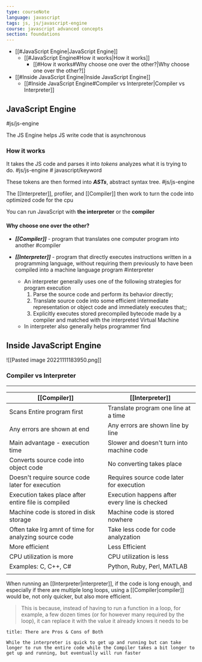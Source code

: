 ```yaml
---
type: courseNote
language: javascript
tags: js, js/javascript-engine
course: javascript advanced concepts
section: foundations
---
```


- [[#JavaScript Engine|JavaScript Engine]]
	- [[#JavaScript Engine#How it works|How it works]]
		- [[#How it works#Why choose one over the other?|Why choose one over the other?]]
- [[#Inside JavaScript Engine|Inside JavaScript Engine]]
	- [[#Inside JavaScript Engine#Compiler vs Interpreter|Compiler vs Interpreter]]



## JavaScript Engine
#js/js-engine 

The JS Engine helps JS write code that is asynchronous

### How it works

It takes the JS code and parses it into *tokens* analyzes what it is trying to do. #js/js-engine  # javascript/keyword

These tokens are then formed into ***ASTs***,  abstract syntax tree. #js/js-engine 

The [[Interpreter]], profiler, and [[Compiler]] then work to turn the code into optimized code for the cpu




You can run JavaScript with **the interpreter** or the **compiler**


#### Why choose one over the other?

- ***[[Compiler]]*** - program that translates one computer program into another #compiler


- ***[[Interpreter]]*** - program that directly executes instructions written in a programming language, without requiring them previously to have been compiled into a machine language program #interpreter
	- An interpreter generally uses one of the following strategies for program execution
		1. Parse the source code and perform its behavior directly;
		2. Translate source code into some efficient intermediate representation or object code and immediately executes that;;
		3. Explicitly executes stored precompiled bytecode made by a compiler and matched with the interpreted Virtual Machine
	- In interpreter also generally helps programmer find


## Inside JavaScript Engine

![[Pasted image 20221111183950.png]]


### Compiler vs Interpreter 
****
| **[[Compiler]]**                                              | **[[Interpreter]]**                                   |
| ----------------------------------------------------- | --------------------------------------------- |
| Scans Entire program first                            | Translate program one line at a time          |
| Any errors are shown at end                           | Any errors are shown line by line             |
| Main advantage - execution time                       | Slower and doesn't turn into machine code     |
| Converts source code into object code                 | No converting takes place                     |
| Doesn't require source code later for execution       | Requires source code later for execution      |
| Execution takes place after entire file is compiled   | Execution happens after every line is checked |
| Machine code is stored in disk storage                | Machine code is stored nowhere                |
| Often take lrg amnt of time for analyzing source code | Take less code for code analyzation           |
| More efficient                                        | Less Efficient                                |
| CPU utilization is more                               | CPU utilization is less                       |
| Examples: C, C++, C#                                  | Python, Ruby, Perl, MATLAB                    |
|                                                       |                                               |


When running an [[Interpreter|interpreter]], if the code is long enough, and especially if there are multiple long loops, using a [[Compiler|compiler]] would be, not only quicker, but also more efficient. 
> This is because, instead of having to run a function in a loop, for example, a few dozen times (or for however many required by the loop), it can replace it with the value it already knows it needs to be


```ad-summary
title: There are Pros & Cons of Both

While the interpreter is quick to get up and running but can take longer to run the entire code while the Compiler takes a bit longer to get up and running, but eventually will run faster

```

